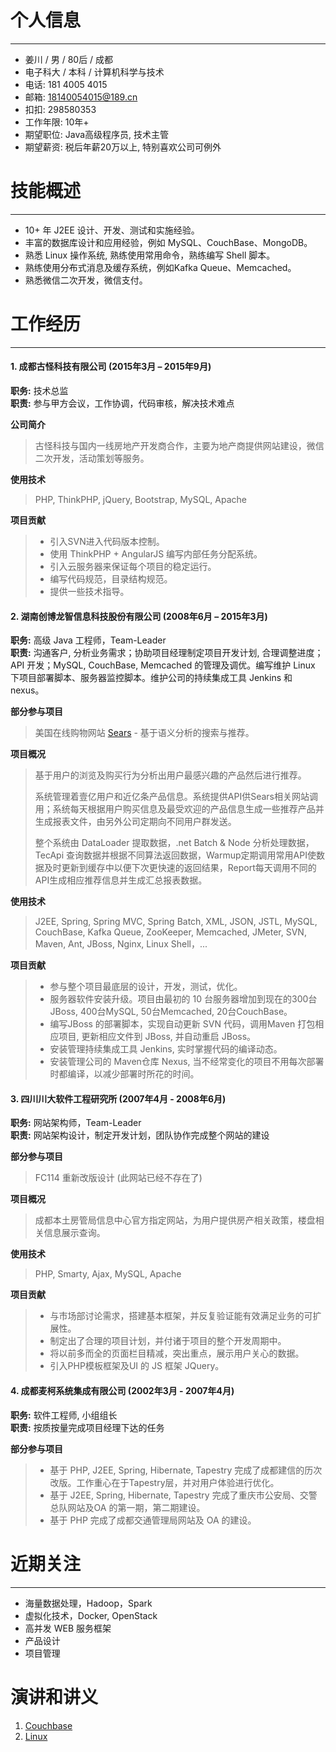 # 个人信息
-------------------------------------------------------------
 - 姜川 / 男 / 80后 / 成都
 - 电子科大 / 本科 / 计算机科学与技术
 - 电话: 181 4005 4015
 - 邮箱: 18140054015@189.cn
 - 扣扣: 298580353
 - 工作年限: 10年+
 - 期望职位: Java高级程序员, 技术主管
 - 期望薪资: 税后年薪20万以上, 特别喜欢公司可例外


# 技能概述
-------------------------------------------------------------
 - 10+ 年 J2EE 设计、开发、测试和实施经验。
 - 丰富的数据库设计和应用经验，例如 MySQL、CouchBase、MongoDB。
 - 熟悉 Linux 操作系统, 熟练使用常用命令，熟练编写 Shell 脚本。
 - 熟练使用分布式消息及缓存系统，例如Kafka Queue、Memcached。
 - 熟悉微信二次开发，微信支付。



# 工作经历
-------------------------------------------------------------
#### 1. 成都古怪科技有限公司 (2015年3月 – 2015年9月)
**职务:** 技术总监   
**职责:** 参与甲方会议，工作协调，代码审核，解决技术难点

**公司简介**  
>古怪科技与国内一线房地产开发商合作，主要为地产商提供网站建设，微信二次开发，活动策划等服务。  

**使用技术**  
>PHP, ThinkPHP, jQuery, Bootstrap, MySQL, Apache

**项目贡献**  
> - 引入SVN进入代码版本控制。  
> - 使用 ThinkPHP + AngularJS 编写内部任务分配系统。   
> - 引入云服务器来保证每个项目的稳定运行。  
> - 编写代码规范，目录结构规范。  
> - 提供一些技术指导。  


#### 2. 湖南创博龙智信息科技股份有限公司 (2008年6月 – 2015年3月)
**职务:** 高级 Java 工程师，Team-Leader   
**职责:** 沟通客户, 分析业务需求；协助项目经理制定项目开发计划, 合理调整进度；API 开发；MySQL, CouchBase, Memcached 的管理及调优。编写维护 Linux 下项目部署脚本、服务器监控脚本。维护公司的持续集成工具 Jenkins 和 nexus。

**部分参与项目**  
>美国在线购物网站 [Sears](http://www.sears.com "亚马逊在北美的直接竞争对手") - 基于语义分析的搜索与推荐。  

**项目概况**  
>基于用户的浏览及购买行为分析出用户最感兴趣的产品然后进行推荐。 
> 
>系统管理着壹亿用户和近亿条产品信息。系统提供API供Sears相关网站调用；系统每天根据用户购买信息及最受欢迎的产品信息生成一些推荐产品并生成报表文件，由另外公司定期向不同用户群发送。
>
>整个系统由 DataLoader 提取数据，.net Batch & Node 分析处理数据，TecApi 查询数据并根据不同算法返回数据，Warmup定期调用常用API使数据及时更新到缓存中以便下次更快速的返回结果，Report每天调用不同的API生成相应推荐信息并生成汇总报表数据。  

**使用技术**  
>J2EE, Spring, Spring MVC, Spring Batch, XML, JSON, JSTL, MySQL, CouchBase, Kafka Queue, ZooKeeper, Memcached, JMeter, SVN, Maven, Ant, JBoss, Nginx, Linux Shell，...

**项目贡献**  
> - 参与整个项目最底层的设计，开发，测试，优化。
> - 服务器软件安装升级。项目由最初的 10 台服务器增加到现在的300台JBoss, 400台MySQL, 50台Memcached, 20台CouchBase。
> - 编写JBoss 的部署脚本，实现自动更新 SVN 代码，调用Maven 打包相应项目, 更新相应文件到 JBoss, 并自动重启 JBoss。
> - 安装管理持续集成工具 Jenkins, 实时掌握代码的编译动态。
> - 安装管理公司的 Maven仓库 Nexus, 当不经常变化的项目不用每次部署时都编译，以减少部署时所花的时间。 


#### 3. 四川川大软件工程研究所 (2007年4月 - 2008年6月)
**职务:** 网站架构师，Team-Leader   
**职责:** 网站架构设计，制定开发计划，团队协作完成整个网站的建设

**部分参与项目**  
>FC114 重新改版设计 (此网站已经不存在了)  

**项目概况**  
>成都本土房管局信息中心官方指定网站，为用户提供房产相关政策，楼盘相关信息展示查询。

**使用技术**  
>PHP, Smarty, Ajax, MySQL, Apache

**项目贡献**  
> - 与市场部讨论需求，搭建基本框架，并反复验证能有效满足业务的可扩展性。
> - 制定出了合理的项目计划，并付诸于项目的整个开发周期中。
> - 将以前多而全的页面栏目精减，突出重点，展示用户关心的数据。
> - 引入PHP模板框架及UI 的 JS 框架 JQuery。

#### 4. 成都麦柯系统集成有限公司 (2002年3月 - 2007年4月)
**职务:** 软件工程师, 小组组长   
**职责:** 按质按量完成项目经理下达的任务

**部分参与项目**  
> - 基于 PHP, J2EE, Spring, Hibernate, Tapestry 完成了成都建信的历次改版。工作重心在于Tapestry层，并对用户体验进行优化。
> - 基于 J2EE, Spring, Hibernate, Tapestry 完成了重庆市公安局、交警总队网站及OA 的第一期，第二期建设。
> - 基于 PHP 完成了成都交通管理局网站及 OA 的建设。



# 近期关注
-------------------------------------------------------------
 - 海量数据处理，Hadoop，Spark 
 - 虚拟化技术，Docker, OpenStack
 - 高并发 WEB 服务框架
 - 产品设计
 - 项目管理


# 演讲和讲义
1. [Couchbase](https://github.com/jiangchuan2015/cv/blob/master/Couchbase.pptx)<br />
2. [Linux](https://github.com/jiangchuan2015/cv/blob/master/Linux.pptx)<br />



